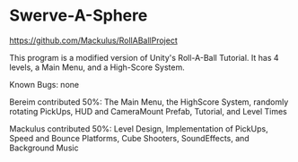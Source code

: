 # Swerve-A-Sphere
https://github.com/Mackulus/RollABallProject

This program is a modified version of Unity's Roll-A-Ball Tutorial. It has 4 levels, a Main Menu, and a High-Score System.

Known Bugs: none

Bereim contributed 50%: The Main Menu, the HighScore System, randomly rotating PickUps, HUD and CameraMount Prefab, Tutorial, and Level Times

Mackulus contributed 50%: Level Design, Implementation of PickUps, Speed and Bounce Platforms, Cube Shooters, SoundEffects, and Background Music
